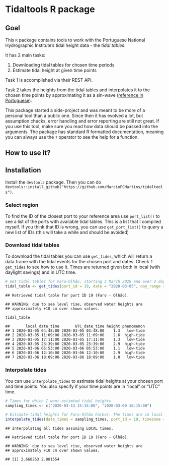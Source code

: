 Tidaltools R package
================

## Goal

This `R` package contains tools to work with the Portuguese National
Hydrographic Institute’s tidal height data - the *tidal tables*.

It has 2 main tasks:

1.  Downloading tidal tables for chosen time periods
2.  Estimate tidal height at given time points

Task 1 is accomplished via their REST API.

Task 2 takes the heights from the tidal tables and interpolates it to
the chosen time points by approximating it as a sin-wave ([reference in
Portuguese](https://www.hidrografico.pt/recursos/tabmares/2021/TabelaMares_Capitulo1_Generalidades_2021.pdf)).

This package started a side-project and was meant to be more of a
personal tool than a public one. Since then it has evolved a lot, but
assumption checks, error handling and error reporting are still not
great. If you use this tool, make sure you read how data should be
passed into the arguments. The package has standard R formatted
documentation, meaning you can always use the `?` operator to see the
help for a function.

## How to use it?

## Installation

Install the `devtools` package. Then you can do
`devtools::install_github("https://github.com/MarcioFCMartins/tidaltools")`.

### Select region

To find the ID of the closest port to your reference area use
`port_list()` to see a list of the ports with available tidal tables.
This is a list that I compiled myself. If you think that ID is wrong,
you can use `get_port_list()` to query a new list of IDs (this will take
a while and should be avoided)

### Download tidal tables

To download the tidal tables you can use `get_tides`, which will return
a data.frame with the tidal events for the chosen port and dates. Check
`?get_tides` to see how to use it. Times are returned given both in
local (with daylight savings) and in UTC time.

``` r
# Get tidal tables for Faro-Olhão, starting 5 March 2020 and over 2 days
tidal_table <- get_tides(port_id = 19, date = "2020-03-05", day_range = 2)
```

    ## Retrieved tidal table for port ID 19 (Faro - Olhão).

    ## WARNING: due to sea level rise, observed water heights are
    ## approximately +10 cm over shown values.

``` r
tidal_table
```

    ##       local_date_time       UTC_date_time height phenomenon
    ## 1 2020-03-05 04:48:00 2020-03-05 04:48:00    1.3   low-tide
    ## 2 2020-03-05 11:09:00 2020-03-05 11:09:00    2.6  high-tide
    ## 3 2020-03-05 17:11:00 2020-03-05 17:11:00    1.3   low-tide
    ## 4 2020-03-05 23:39:00 2020-03-05 23:39:00    2.9  high-tide
    ## 5 2020-03-06 05:53:00 2020-03-06 05:53:00    1.1   low-tide
    ## 6 2020-03-06 12:10:00 2020-03-06 12:10:00    2.9  high-tide
    ## 7 2020-03-06 18:09:00 2020-03-06 18:09:00    1.0   low-tide

### Interpolate tides

You can use `interpolate_tides` to estimate tidal heights at your chosen
port and time points. You also specify if your time points are in
“local” or “UTC” time.

``` r
# Times for which I want estimted tidal heights
sampling_times <- c("2020-03-13 15:15:00", "2020-03-09 16:15:00")

# Estimate tidal heights for Faro-Olhão harbor. The times are in local time
interpolate_tides(date_times = sampling_times, port_id = 19, timezone = "local")
```

    ## Interpolating all tides assuming LOCAL times.

    ## Retrieved tidal table for port ID 19 (Faro - Olhão).

    ## WARNING: due to sea level rise, observed water heights are
    ## approximately +10 cm over shown values.

    ## [1] 2.668263 2.881554
